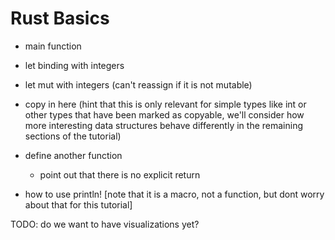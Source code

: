 # Rust Basics

- main function
- let binding with integers
- let mut with integers (can't reassign if it is not mutable)
- copy in here (hint that this is only relevant for simple types like int or other types that have been marked as copyable, we'll consider how more interesting data structures behave differently in the remaining sections of the tutorial)
- define another function
  - point out that there is no explicit return

  

- how to use println! [note that it is a macro, not a function, but dont worry about that for this tutorial]

TODO: do we want to have visualizations yet?